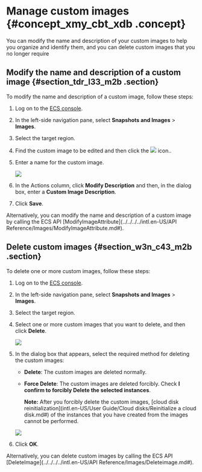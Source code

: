 # Manage custom images {#concept_xmy_cbt_xdb .concept}

You can modify the name and description of your custom images to help you organize and identify them, and you can delete custom images that you no longer require

## Modify the name and description of a custom image {#section_tdr_l33_m2b .section}

To modify the name and description of a custom image, follow these steps:

1.  Log on to the [ECS console](https://ecs.console.aliyun.com/#/home).
2.  In the left-side navigation pane, select **Snapshots and Images** \> **Images**.
3.  Select the target region.
4.  Find the custom image to be edited and then click the ![](http://static-aliyun-doc.oss-cn-hangzhou.aliyuncs.com/assets/img/9709/15429848077167_en-US.png) icon..
5.  Enter a name for the custom image.

    ![](http://static-aliyun-doc.oss-cn-hangzhou.aliyuncs.com/assets/img/9709/15429848077166_en-US.png)

6.  In the Actions column, click **Modify Description** and then, in the dialog box, enter a **Custom Image Description**.
7.  Click **Save**.

Alternatively, you can modify the name and description of a custom image by calling the ECS API [ModifyImageAttribute](../../../../intl.en-US/API Reference/Images/ModifyImageAttribute.md#).

## Delete custom images {#section_w3n_c43_m2b .section}

To delete one or more custom images, follow these steps:

1.  Log on to the [ECS console](https://ecs.console.aliyun.com/#/home).
2.  In the left-side navigation pane, select **Snapshots and Images** \> **Images**.
3.  Select the target region.
4.  Select one or more custom images that you want to delete, and then click **Delete**.

    ![](http://static-aliyun-doc.oss-cn-hangzhou.aliyuncs.com/assets/img/9709/15429848077168_en-US.png)

5.  In the dialog box that appears, select the required method for deleting the custom images:

    -   **Delete**: The custom images are deleted normally.
    -   **Force Delete**: The custom images are deleted forcibly. Check **I confirm to forcibly Delete the selected instances**.

        **Note:** After you forcibly delete the custom images, [cloud disk reinitialization](intl.en-US/User Guide/Cloud disks/Reinitialize a cloud disk.md#) of the instances that you have created from the images cannot be performed.

    ![](http://static-aliyun-doc.oss-cn-hangzhou.aliyuncs.com/assets/img/9709/15429848077169_en-US.png)

6.  Click **OK**.

Alternatively, you can delete custom images by calling the ECS API [DeleteImage](../../../../intl.en-US/API Reference/Images/Deleteimage.md#).

